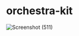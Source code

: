 # orchestra-kit
![Screenshot (511)](https://user-images.githubusercontent.com/70009406/125286350-56924680-e339-11eb-9d61-1c99d4aaed29.png)
